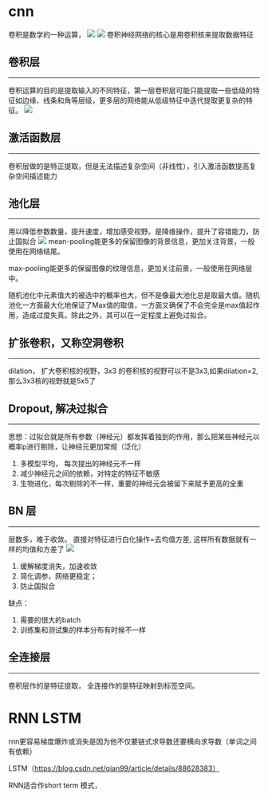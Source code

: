 # cnn
卷积是数学的一种运算，
<img src = "https://img-blog.csdnimg.cn/20201111165219454.png">
<img src="https://img-blog.csdnimg.cn/img_convert/371436a5a3d445749628cc963d8a7357.gif">
卷积神经网络的核心是用卷积核来提取数据特征

## 卷积层
-----------
卷积运算的目的是提取输入的不同特征，第一层卷积层可能只能提取一些低级的特征如边缘、线条和角等层级，更多层的网络能从低级特征中迭代提取更复杂的特征。
<img src="https://cuijiahua.com/wp-content/uploads/2018/01/dl_3_12.gif">

## 激活函数层
-----------
卷积层做的是特正提取，但是无法描述复杂空间（非线性），引入激活函数提高复杂空间描述能力

## 池化层
-----------
用以降低参数数量，提升速度，增加感受视野。是降维操作，提升了容错能力，防止国拟合
<img src="https://cuijiahua.com/wp-content/uploads/2018/01/dl_3_3.png">
mean-pooling能更多的保留图像的背景信息，更加关注背景，一般使用在网络结尾。

max-pooling能更多的保留图像的纹理信息，更加关注前景，一般使用在网络层中。

随机池化中元素值大的被选中的概率也大，但不是像最大池化总是取最大值。随机池化一方面最大化地保证了Max值的取值，一方面又确保了不会完全是max值起作用，造成过度失真。除此之外，其可以在一定程度上避免过拟合。

## 扩张卷积，又称空洞卷积
-----------------
dilation， 扩大卷积核的视野，3x3 的卷积核的视野可以不是3x3,如果dilation=2, 那么3x3核的视野就是5x5了
## Dropout, 解决过拟合
------------
思想：过拟合就是所有参数（神经元）都发挥着独到的作用，那么把某些神经元以概率p进行剔除，让神经元更加常规（泛化）

1. 多模型平均， 每次提出的神经元不一样
2. 减少神经元之间的依赖，对特定的特征不敏感
3. 生物进化，每次剔除的不一样，重要的神经元会被留下来赋予更高的全重
## BN 层
----------
层数多，难于收敛。
直接对特征进行白化操作=去均值方差, 这样所有数据就有一样的均值和方差了
<img src="https://img-blog.csdnimg.cn/img_convert/627a92c6f2ec557f950c8fb35264629d.png">

1. 缓解梯度消失，加速收敛
2. 简化调参，网络更稳定；
3. 防止国拟合

缺点：
1. 需要的很大的batch
2. 训练集和测试集的样本分布有时候不一样

## 全连接层
----------
卷积层作的是特征提取， 全连接作的是特征映射到标签空间。

# RNN LSTM

rnn更容易梯度爆炸或消失是因为他不仅要链式求导数还要横向求导数（单词之间有依赖）

LSTM（https://blog.csdn.net/qian99/article/details/88628383）

RNN适合作short term 模式，
